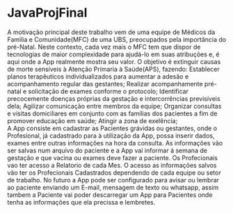 # JavaProjFinal

A motivação principal deste trabalho vem de uma equipe de Médicos da Familia e Comunidade(MFC) de uma UBS, preocupados pela 
importância do pré-Natal.
Neste contexto, cada vez mais o MFC tem que dispor de tecnologias de maior complexidade para ajudá-lo em suas atribuções e,
é aqui onde a App realmente mostra seu valor.
O objetivo é extinguir causas de morte sensíveis à  Atenção Primaria à Saúde(APS), fazendo:
Establecer planos terapêuticos individualizados para aumentar a adesão e acompanhamento regular das gestantes;
Realizar acompanhamente pré-natal e solicitação de exames conforme o protocolo;
Identificar precocemente doenças próprias da gestação e intercorrências previsíveis dela;
Agilizar comunicação entre membros da equipe;
Organizar consultas e visitas domiciliares em conjunto com as famílias dos pacientes a fim de promover educação em saúde;
Atingir a zona de exelência;                                                                                   
A App consiste em cadastrar as Pacientes grávidas ou gestantes, onde o Profesional, já cadastrado para à utilização da App, 
possa inserir dados, exames entre outras informações na hora da consulta.
As informações vão ser salvas num arquivo do paciente e a App vai informar à semana de gestação e que vacina ou exames deve 
fazer a paciente.
Os Profecionais vao ter acesso a Relatorio de cada Mes.
O acesso as informações salvos vão ter os Profecionais Cadastrados dependendo de cada equipe ou setor de trabalho.
No futuro a App pode ser configurado para avisar ou lembrar ao paciente enviando um E-mail, mensagem de texto ou whatsapp,
assim tambem a Paciente vai poder descarregar um App para Pacientes onde tenha as informações que ela precissa e lembretes.
